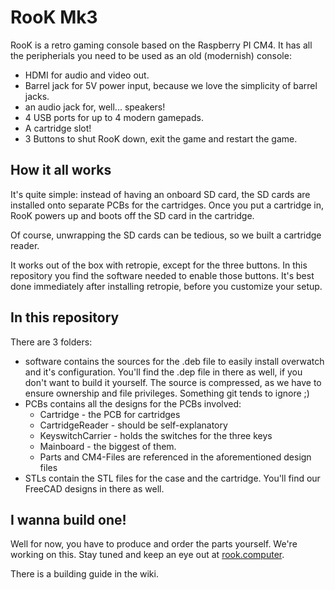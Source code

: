 # RooK Mk3

RooK is a retro gaming console based on the Raspberry PI CM4. It has all the peripherials you need to be used as an old (modernish) console:

* HDMI for audio and video out.
* Barrel jack for 5V power input, because we love the simplicity of barrel jacks.
* an audio jack for, well... speakers!
* 4 USB ports for up to 4 modern gamepads.
* A cartridge slot!
* 3 Buttons to shut RooK down, exit the game and restart the game.

## How it all works

It's quite simple: instead of having an onboard SD card, the SD cards are installed onto separate PCBs for the cartridges. Once you put a cartridge in, RooK powers up and boots off the SD card in the cartridge.

Of course, unwrapping the SD cards can be tedious, so we built a cartridge reader.

It works out of the box with retropie, except for the three buttons. In this repository you find the software needed to enable those buttons. It's best done immediately after installing retropie, before you customize your setup.

## In this repository

There are 3 folders:

* software contains the sources for the .deb file to easily install overwatch and it's configuration. You'll find the .dep file in there as well, if you don't want to build it yourself. The source is compressed, as we have to ensure ownership and file privileges. Something git tends to ignore ;)
* PCBs contains all the designs for the PCBs involved: 
    * Cartridge - the PCB for cartridges
    * CartridgeReader - should be self-explanatory
    * KeyswitchCarrier - holds the switches for the three keys
    * Mainboard - the biggest of them.
    * Parts and CM4-Files are referenced in the aforementioned design files
* STLs contain the STL files for the case and the cartridge. You'll find our FreeCAD designs in there as well.

## I wanna build one!

Well for now, you have to produce and order the parts yourself. We're working on this. Stay tuned and keep an eye out at [rook.computer](https://rook.computer).

There is a building guide in the wiki.
